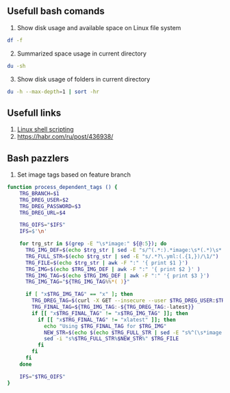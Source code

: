 ## Usefull bash comands

1. Show disk usage and available space on Linux file system  <br>
```bash
df -f
```

2. Summarized space usage in current directory <br>
```bash
du -sh
```

3. Show disk usage of folders in current directory  <br>
```bash
du -h --max-depth=1 | sort -hr
```

## Usefull links
1. [Linux shell scripting](https://www.linkedin.com/learning/learning-linux-shell-scripting-2)
2. https://habr.com/ru/post/436938/

## Bash pazzlers

1. Set image tags based on feature branch 
```bash
function process_dependent_tags () {
    TRG_BRANCH=$1
    TRG_DREG_USER=$2
    TRG_DREG_PASSWORD=$3
    TRG_DREG_URL=$4

    TRG_OIFS="$IFS"
    IFS=$'\n'

    for trg_str in $(grep -E "\s*image:" ${@:5}); do
      TRG_IMG_DEF=$(echo $trg_str | sed -E "s/^(.*:).*image:\s*(.*)\s*.*$/\1\2/" | sed "s%dregistry.com/%%")
      TRG_FULL_STR=$(echo $trg_str | sed -E "s/.*?\.yml:(.{1,})/\1/")
      TRG_FILE=$(echo $trg_str | awk -F ":" '{ print $1 }')
      TRG_IMG=$(echo $TRG_IMG_DEF | awk -F ":" '{ print $2 }' )
      TRG_IMG_TAG=$(echo $TRG_IMG_DEF | awk -F ":" '{ print $3 }')
      TRG_IMG_TAG="${TRG_IMG_TAG%%*( )}"

      if [ "x$TRG_IMG_TAG" == "x" ]; then
        TRG_DREG_TAG=$(curl -X GET --insecure --user $TRG_DREG_USER:$TRG_DREG_PASSWORD ${TRG_DREG_URL}/${TRG_IMG}/tags/list 2>/dev/null | jq ".tags[]" 2>/dev/null | sed 's/"//g' | grep -E "^$TRG_BRANCH-[0-9]{1,}" | sort --reverse | head -n 1)
        TRG_FINAL_TAG=${TRG_IMG_TAG:-${TRG_DREG_TAG:-latest}}
        if [[ "x$TRG_FINAL_TAG" != "x$TRG_IMG_TAG" ]]; then
          if [[ "x$TRG_FINAL_TAG" != "xlatest" ]]; then
            echo "Using $TRG_FINAL_TAG for $TRG_IMG"
            NEW_STR=$(echo $(echo $TRG_FULL_STR | sed -E "s%^(\s*image:\s{1,}$TRG_IMG)%\1%"):$TRG_FINAL_TAG)
            sed -i "s%$TRG_FULL_STR%$NEW_STR%" $TRG_FILE
          fi
        fi
      fi
    done

    IFS="$TRG_OIFS"
}
```

